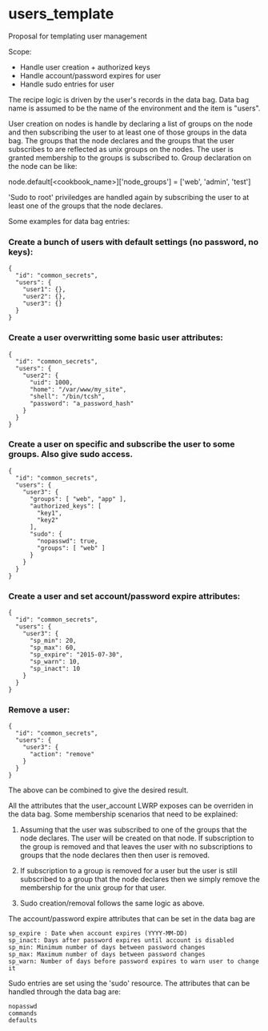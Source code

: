 # users_template
Proposal for templating user management

Scope:
 * Handle user creation + authorized keys
 * Handle account/password expires for user
 * Handle sudo entries for user

The recipe logic is driven by the user's records in the data bag. Data bag name is assumed to be the name of the environment and the item is "users".

User creation on nodes is handle by declaring a list of groups on the node and then subscribing the user to at least one of those groups in the data bag. The groups that the node declares and the groups that the user subscribes to are reflected as unix groups on the nodes. The user is granted membership to the groups is subscribed to. Group declaration on the node can be like:

node.default[<cookbook_name>]['node_groups'] = ['web', 'admin', 'test']

'Sudo to root' priviledges are handled again by subscribing the user to at least one of the groups that the node declares.

Some examples for data bag entries:
 
### Create a bunch of users with default settings (no password, no keys):
```
{
  "id": "common_secrets",
  "users": {
    "user1": {},
    "user2": {},
    "user3": {}
  }
}
```
### Create a user overwritting some basic user attributes:
```
{
  "id": "common_secrets",
  "users": {
    "user2": {
      "uid": 1000,
      "home": "/var/www/my_site",
      "shell": "/bin/tcsh",
      "password": "a_password_hash"
    }
  }
}
```

### Create a user on specific and subscribe the user to some groups. Also give sudo access.
```
{
  "id": "common_secrets",
  "users": {
    "user3": {
      "groups": [ "web", "app" ],
      "authorized_keys": [
        "key1",
        "key2"
      ],
      "sudo": {
        "nopasswd": true,
        "groups": [ "web" ]
      }
    }
  }
}
```
### Create a user and set account/password expire attributes:
```
{
  "id": "common_secrets",
  "users": {
    "user3": {
      "sp_min": 20,
      "sp_max": 60,
      "sp_expire": "2015-07-30",
      "sp_warn": 10,
      "sp_inact": 10
    }
  }
}
```
### Remove a user:
```
{
  "id": "common_secrets",
  "users": {
    "user3": {
      "action": "remove"
    }
  }
}
```

The above can be combined to give the desired result.

All the attributes that the user_account LWRP exposes can be overriden in the data bag. Some membership scenarios that need to be explained:

1) Assuming that the user was subscribed to one of the groups that the node declares. The user will be created on that node. If subscription to the group is removed and that leaves the user with no subscriptions to groups that the node declares then then user is removed. 

2) If subscription to a group is removed for a user but the user is still subscribed to a group that the node declares then we simply remove the membership for the unix group for that user.

3) Sudo creation/removal follows the same logic as above.

The account/password expire attributes that can be set in the data bag are
```
sp_expire : Date when account expires (YYYY-MM-DD)
sp_inact: Days after password expires until account is disabled
sp_min: Minimum number of days between password changes
sp_max: Maximum number of days between password changes
sp_warn: Number of days before password expires to warn user to change it
```

Sudo entries are set using the 'sudo' resource. The attributes that can be handled through the data bag are:
```
nopasswd
commands
defaults
```
